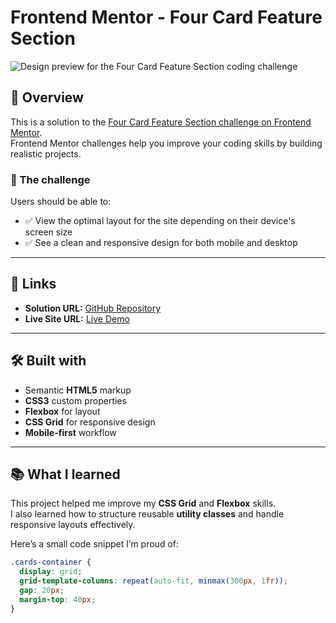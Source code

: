 # Frontend Mentor - Four Card Feature Section

![Design preview for the Four Card Feature Section coding challenge](./images/desktop-preview.jpg)

## 📌 Overview

This is a solution to the [Four Card Feature Section challenge on Frontend Mentor](https://www.frontendmentor.io/challenges/four-card-feature-section-weK1eFYK).  
Frontend Mentor challenges help you improve your coding skills by building realistic projects.

### 🎯 The challenge

Users should be able to:

- ✅ View the optimal layout for the site depending on their device's screen size
- ✅ See a clean and responsive design for both mobile and desktop

---

## 🔗 Links

- **Solution URL:** [GitHub Repository](https://github.com/omarAbubakrWd/four-card-feature)
- **Live Site URL:** [Live Demo](https://omarabubakrwd.github.io/four-card-feature)

---

## 🛠️ Built with

- Semantic **HTML5** markup
- **CSS3** custom properties
- **Flexbox** for layout
- **CSS Grid** for responsive design
- **Mobile-first** workflow

---

## 📚 What I learned

This project helped me improve my **CSS Grid** and **Flexbox** skills.  
I also learned how to structure reusable **utility classes** and handle responsive layouts effectively.

Here’s a small code snippet I’m proud of:

```css
.cards-container {
  display: grid;
  grid-template-columns: repeat(auto-fit, minmax(300px, 1fr));
  gap: 20px;
  margin-top: 40px;
}
